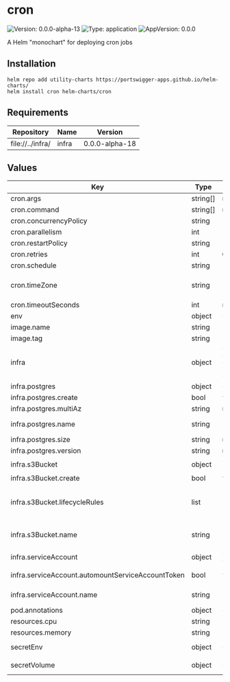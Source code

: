 # cron

![Version: 0.0.0-alpha-13](https://img.shields.io/badge/Version-0.0.0--alpha--13-informational?style=flat-square) ![Type: application](https://img.shields.io/badge/Type-application-informational?style=flat-square) ![AppVersion: 0.0.0](https://img.shields.io/badge/AppVersion-0.0.0-informational?style=flat-square)

A Helm "monochart" for deploying cron jobs

## Installation
```
helm repo add utility-charts https://portswigger-apps.github.io/helm-charts/
helm install cron helm-charts/cron
```

## Requirements

| Repository | Name | Version |
|------------|------|---------|
| file://../infra/ | infra | 0.0.0-alpha-18 |

## Values

| Key | Type | Default | Description |
|-----|------|---------|-------------|
| cron.args | string[] | `nil` | Arguments for the command |
| cron.command | string[] | `nil` | Command to run on the image. e.g [/bin/bash, my-script.sh] |
| cron.concurrencyPolicy | string | `"Allow"` |  |
| cron.parallelism | int | `1` | Number of pods of the cron job to start |
| cron.restartPolicy | string | `"OnFailure"` | One of: Never or OnFailure. Never - does not restart. OnFailure - will re-run the job if it fails |
| cron.retries | int | `0` | Number of retries on failure of job |
| cron.schedule | string | `"* * * * *"` | Cron formatted schedule for job. |
| cron.timeZone | string | `"Europe/London"` | One of: Allow, Forbid and Replace. Allow - allows concurrently running cron jobs. Forbid - No concurrent runs, if last cron job hasn't finished then skip the new run Replace - Replace the currently running cron job with a new instance. |
| cron.timeoutSeconds | int | `nil` | The maximum amount of time the job should run for in seconds. |
| env | object | `{}` | List of environment variables for job container. |
| image.name | string | `"public.ecr.aws/nginx/nginx"` | The container image of your application |
| image.tag | string | `"alpine"` | The container tag that will be run |
| infra | object | `{"postgres":{"create":true,"multiAz":null,"name":"","size":null,"version":null},"s3Bucket":{"create":true,"lifecycleRules":[{"expiration":[{"days":0}],"status":"Disabled"}],"name":""},"serviceAccount":{"annotations":{},"automountServiceAccountToken":false,"enabled":true,"name":""}}` | Configuration for infra |
| infra.postgres | object | `{"create":true,"multiAz":null,"name":"","size":null,"version":null}` | Postgres database configuration. Leave as null for no database. |
| infra.postgres.create | bool | `true` | If a database should be created. Set to false if another app is creating the database. |
| infra.postgres.multiAz | string | `nil` | If database should be a multi-az deployment |
| infra.postgres.name | string | `""` | The database's name. If the database is created in another app, use the same name as the database in that app. |
| infra.postgres.size | string | `nil` | The instance size. Options: micro, small, medium, large or xlarge. |
| infra.postgres.version | string | `nil` | The postgres version to use. Options: 16.2, 15.6 or 14.11 |
| infra.s3Bucket | object | `{"create":true,"lifecycleRules":[{"expiration":[{"days":0}],"status":"Disabled"}],"name":""}` | S3 Bucket configuration. Set to null for no s3 bucket. |
| infra.s3Bucket.create | bool | `true` | If an s3 bucket should be created. Set to false if another app creates the s3 bucket. |
| infra.s3Bucket.lifecycleRules | list | `[{"expiration":[{"days":0}],"status":"Disabled"}]` | Lifecycle rules. See docs at https://marketplace.upbound.io/providers/upbound/provider-aws-s3/v1.2.1/resources/s3.aws.upbound.io/BucketLifecycleConfiguration/v1beta1#doc:spec-forProvider-rule The status field is required on the rule object. |
| infra.s3Bucket.name | string | `""` | Name of the bucket. If the s3 bucket is created in another app, use the same name as the s3 bucket in that app. You must also use the same service account name, provide the aws account id and set automountServiceAccountToken to true |
| infra.serviceAccount | object | `{"annotations":{},"automountServiceAccountToken":false,"enabled":true,"name":""}` | Service account configuration. Configuration is required for accessing AWS resources |
| infra.serviceAccount.automountServiceAccountToken | bool | `false` | If the service account token should be mounted into pods that use the service account. Set to true if using AWS resources. |
| infra.serviceAccount.name | string | `""` | The name of the service account. If accessing S3 buckets, this name must match the serviceAccountName in the infra chart. Defaults to the helmfile release name |
| pod.annotations | object | `{}` |  |
| resources.cpu | string | `"100m"` | Requested CPU time for the pod |
| resources.memory | string | `"64Mi"` | Maximum memory usage for the pod |
| secretEnv | object | `{}` | Secret values that are mounted as environment variables. Formatted as ```<environment variable name>: <plain text value>``` |
| secretVolume | object | `{}` | Secret values that are mounted as a file to /secrets. Formatted as ```<file name>: <base64 encoded value>``` |

